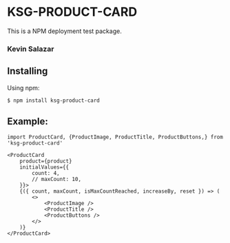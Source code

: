 # KSG-PRODUCT-CARD

This is a NPM deployment test package.

### Kevin Salazar

## Installing

Using npm:

```
$ npm install ksg-product-card
```

## Example:

```
import ProductCard, {ProductImage, ProductTitle, ProductButtons,} from 'ksg-product-card'

```

```
<ProductCard
	product={product}
	initialValues={{
		count: 4,
		// maxCount: 10,
	}}>
	{({ count, maxCount, isMaxCountReached, increaseBy, reset }) => (
		<>
			<ProductImage />
			<ProductTitle />
			<ProductButtons />
		</>
	)}
</ProductCard>
```
